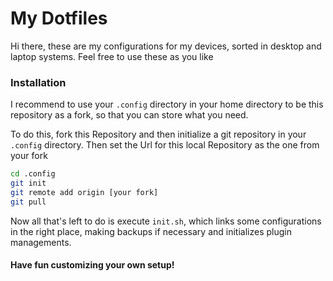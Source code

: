 # My Dotfiles

Hi there, these are my configurations for my devices, sorted in desktop and laptop
systems. Feel free to use these as you like

### Installation

I recommend to use your `.config` directory in your home directory to be this
repository as a fork, so that you can store what you need.

To do this, fork this Repository and then initialize a git repository in your `.config`
directory. Then set the Url for this local Repository as the one from your fork

```sh
cd .config
git init
git remote add origin [your fork]
git pull
```

Now all that's left to do is execute `init.sh`, which links some configurations
in the right place, making backups if necessary and initializes plugin managements.

#### Have fun customizing your own setup!
